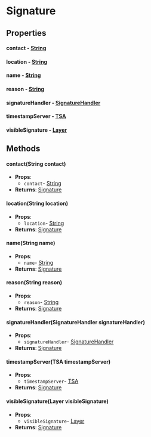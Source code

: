# Signature
## Properties
#### contact - [String](String.html)
#### location - [String](String.html)
#### name - [String](String.html)
#### reason - [String](String.html)
#### signatureHandler - [SignatureHandler](SignatureHandler.html)
#### timestampServer - [TSA](TSA.html)
#### visibleSignature - [Layer](Layer.html)
## Methods
#### contact(String contact)
- **Props**:
  - `contact`- [String](String.html)
- **Returns**: [Signature](Signature.html)
#### location(String location)
- **Props**:
  - `location`- [String](String.html)
- **Returns**: [Signature](Signature.html)
#### name(String name)
- **Props**:
  - `name`- [String](String.html)
- **Returns**: [Signature](Signature.html)
#### reason(String reason)
- **Props**:
  - `reason`- [String](String.html)
- **Returns**: [Signature](Signature.html)
#### signatureHandler(SignatureHandler signatureHandler)
- **Props**:
  - `signatureHandler`- [SignatureHandler](SignatureHandler.html)
- **Returns**: [Signature](Signature.html)
#### timestampServer(TSA timestampServer)
- **Props**:
  - `timestampServer`- [TSA](TSA.html)
- **Returns**: [Signature](Signature.html)
#### visibleSignature(Layer visibleSignature)
- **Props**:
  - `visibleSignature`- [Layer](Layer.html)
- **Returns**: [Signature](Signature.html)

